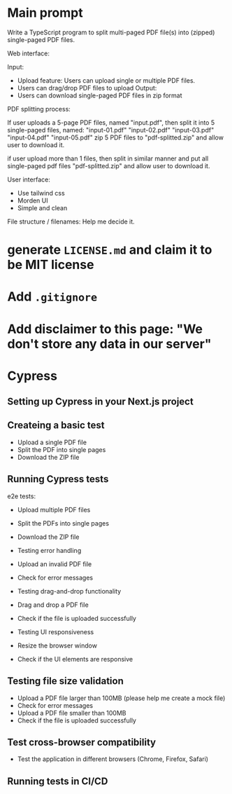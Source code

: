# Main prompt 

Write a TypeScript program to split multi-paged PDF file(s) into (zipped) single-paged PDF files.

Web interface:

Input: 
- Upload feature: Users can upload single or multiple PDF files. 
- Users can drag/drop PDF files to upload 
Output: 
- Users can download single-paged PDF files in zip format 

PDF splitting process: 

If user uploads a 5-page PDF files, named "input.pdf", then split it into 5 single-paged files, named: 
"input-01.pdf"
"input-02.pdf"
"input-03.pdf"
"input-04.pdf"
"input-05.pdf"
zip 5 PDF files to "pdf-splitted.zip" and allow user to download it. 

if user upload more than 1 files, then split in similar manner and put all single-paged pdf files "pdf-splitted.zip" and allow user to download it.

User interface: 
- Use tailwind css
- Morden UI 
- Simple and clean

File structure / filenames: Help me decide it.

# generate `LICENSE.md` and claim it to be MIT license 

# Add `.gitignore`

# Add disclaimer to this page: "We don't store any data in our server"

# Cypress 

## Setting up Cypress in your Next.js project

## Createing a basic test

- Upload a single PDF file
- Split the PDF into single pages
- Download the ZIP file

## Running Cypress tests

e2e tests:
- Upload multiple PDF files
- Split the PDFs into single pages
- Download the ZIP file

- Testing error handling
- Upload an invalid PDF file
- Check for error messages

- Testing drag-and-drop functionality
- Drag and drop a PDF file
- Check if the file is uploaded successfully

- Testing UI responsiveness
- Resize the browser window
- Check if the UI elements are responsive

## Testing file size validation

- Upload a PDF file larger than 100MB (please help me create a mock file)
- Check for error messages
- Upload a PDF file smaller than 100MB
- Check if the file is uploaded successfully

## Test cross-browser compatibility

- Test the application in different browsers (Chrome, Firefox, Safari)

## Running tests in CI/CD